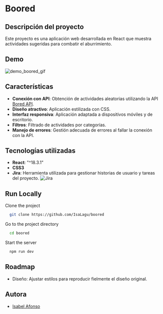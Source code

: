 # Boored

## Descripción del proyecto

Este proyecto es una aplicación web desarrollada en React que muestra actividades sugeridas para combatir el aburrimiento.

## Demo

![demo_boored_gif](https://github.com/user-attachments/assets/936f129e-c19d-4fc3-b731-c7c5d2fc1acf)

## Características

- **Conexión con API**: Obtención de actividades aleatorias utilizando la API [Bored API](https://bored-api.appbrewery.com/).
- **Diseño atractivo**: Aplicación estilizada con CSS.
- **Interfaz responsiva**: Aplicación adaptada a dispositivos móviles y de escritorio.
- **Filtros**: Filtrado de actividades por categorías.
- **Manejo de errores**: Gestión adecuada de errores al fallar la conexión con la API.

## Tecnologías utilizadas

- **React**: "^18.3.1"
- **CSS3**
- **Jira**: Herramienta utilizada para gestionar historias de usuario y tareas del proyecto.
  ![Jira](https://github.com/user-attachments/assets/33d36fde-d1db-49a0-9ac7-70ccfdc320ce)

## Run Locally

Clone the project

```bash
  git clone https://github.com/IsaLagu/boored
```

Go to the project directory

```bash
  cd boored
```

Start the server

```bash
  npm run dev
```

## Roadmap

- Diseño: Ajustar estilos para reproducir fielmente el diseño original.

## Autora

- [Isabel Afonso](https://www.linkedin.com/in/isabel-afonso-guizado/)
